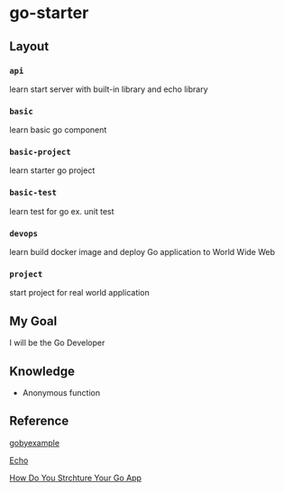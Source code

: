 # go-starter

## Layout

### `api`

learn start server with built-in library and echo library

### `basic`

learn basic go component

### `basic-project`

learn starter go project

### `basic-test`

learn test for go ex. unit test

### `devops`

learn build docker image and deploy Go application to World Wide Web

### `project`

start project for real world application

## My Goal

I will be the Go Developer

## Knowledge

- Anonymous function

## Reference

[gobyexample](https://gobyexample.com)

[Echo](https://echo.labstack.com/)

[How Do You Strchture Your Go App](https://www.youtube.com/watch?v=oL6JBUk6tj0&t=2443s)

